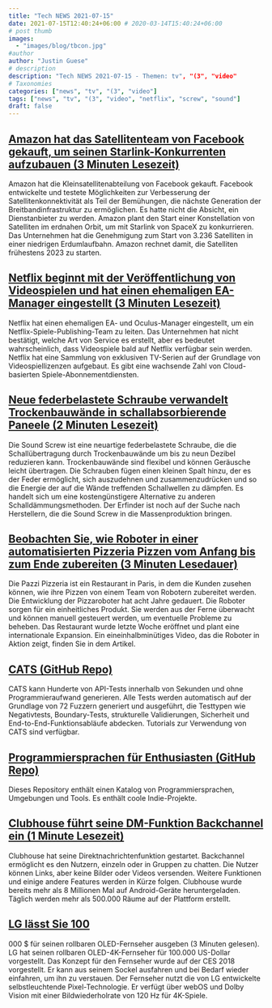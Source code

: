 ```yaml
---
title: "Tech NEWS 2021-07-15"
date: 2021-07-15T12:40:24+06:00 # 2020-03-14T15:40:24+06:00
# post thumb
images:
  - "images/blog/tbcon.jpg"
#author
author: "Justin Guese"
# description
description: "Tech NEWS 2021-07-15 - Themen: tv", "(3", "video"
# Taxonomies
categories: ["news", "tv", "(3", "video"]
tags: ["news", "tv", "(3", "video", "netflix", "screw", "sound"]
draft: false
---
```


## [Amazon hat das Satellitenteam von Facebook gekauft, um seinen Starlink-Konkurrenten aufzubauen (3 Minuten Lesezeit)](https://arstechnica.com/information-technology/2021/07/amazon-bought-facebooks-satellite-team-to-help-build-its-starlink-competitor/)

 Amazon hat die Kleinsatellitenabteilung von Facebook gekauft. Facebook entwickelte und testete Möglichkeiten zur Verbesserung der Satellitenkonnektivität als Teil der Bemühungen, die nächste Generation der Breitbandinfrastruktur zu ermöglichen. Es hatte nicht die Absicht, ein Dienstanbieter zu werden. Amazon plant den Start einer Konstellation von Satelliten im erdnahen Orbit, um mit Starlink von SpaceX zu konkurrieren. Das Unternehmen hat die Genehmigung zum Start von 3.236 Satelliten in einer niedrigen Erdumlaufbahn. Amazon rechnet damit, die Satelliten frühestens 2023 zu starten.

## [Netflix beginnt mit der Veröffentlichung von Videospielen und hat einen ehemaligen EA-Manager eingestellt (3 Minuten Lesezeit)](https://arstechnica.com/gaming/2021/07/netflix-will-start-publishing-video-games-has-hired-former-ea-exec/)

 Netflix hat einen ehemaligen EA- und Oculus-Manager eingestellt, um ein Netflix-Spiele-Publishing-Team zu leiten. Das Unternehmen hat nicht bestätigt, welche Art von Service es erstellt, aber es bedeutet wahrscheinlich, dass Videospiele bald auf Netflix verfügbar sein werden. Netflix hat eine Sammlung von exklusiven TV-Serien auf der Grundlage von Videospiellizenzen aufgebaut. Es gibt eine wachsende Zahl von Cloud-basierten Spiele-Abonnementdiensten.

## [Neue federbelastete Schraube verwandelt Trockenbauwände in schallabsorbierende Paneele (2 Minuten Lesezeit)](https://gizmodo.com/new-spring-loaded-screw-turns-drywall-into-sound-absorb-1847280616)

 Die Sound Screw ist eine neuartige federbelastete Schraube, die die Schallübertragung durch Trockenbauwände um bis zu neun Dezibel reduzieren kann. Trockenbauwände sind flexibel und können Geräusche leicht übertragen. Die Schrauben fügen einen kleinen Spalt hinzu, der es der Feder ermöglicht, sich auszudehnen und zusammenzudrücken und so die Energie der auf die Wände treffenden Schallwellen zu dämpfen. Es handelt sich um eine kostengünstigere Alternative zu anderen Schalldämmungsmethoden. Der Erfinder ist noch auf der Suche nach Herstellern, die die Sound Screw in die Massenproduktion bringen.

## [Beobachten Sie, wie Roboter in einer automatisierten Pizzeria Pizzen vom Anfang bis zum Ende zubereiten (3 Minuten Lesedauer)](https://singularityhub.com/2021/07/14/watch-robots-make-pizzas-from-start-to-finish-at-an-automated-pizzeria/)

 Die Pazzi Pizzeria ist ein Restaurant in Paris, in dem die Kunden zusehen können, wie ihre Pizzen von einem Team von Robotern zubereitet werden. Die Entwicklung der Pizzaroboter hat acht Jahre gedauert. Die Roboter sorgen für ein einheitliches Produkt. Sie werden aus der Ferne überwacht und können manuell gesteuert werden, um eventuelle Probleme zu beheben. Das Restaurant wurde letzte Woche eröffnet und plant eine internationale Expansion. Ein eineinhalbminütiges Video, das die Roboter in Aktion zeigt, finden Sie in dem Artikel.

## [CATS (GitHub Repo)](https://github.com/Endava/cats)

 CATS kann Hunderte von API-Tests innerhalb von Sekunden und ohne Programmieraufwand generieren. Alle Tests werden automatisch auf der Grundlage von 72 Fuzzern generiert und ausgeführt, die Testtypen wie Negativtests, Boundary-Tests, strukturelle Validierungen, Sicherheit und End-to-End-Funktionsabläufe abdecken. Tutorials zur Verwendung von CATS sind verfügbar.

## [Programmiersprachen für Enthusiasten (GitHub Repo)](https://github.com/prathyvsh/pl-catalog)

 Dieses Repository enthält einen Katalog von Programmiersprachen, Umgebungen und Tools. Es enthält coole Indie-Projekte.

## [Clubhouse führt seine DM-Funktion Backchannel ein (1 Minute Lesezeit)](https://www.theverge.com/2021/7/14/22576771/clubhouse-dm-backchannel-update-message)

 Clubhouse hat seine Direktnachrichtenfunktion gestartet. Backchannel ermöglicht es den Nutzern, einzeln oder in Gruppen zu chatten. Die Nutzer können Links, aber keine Bilder oder Videos versenden. Weitere Funktionen und einige andere Features werden in Kürze folgen. Clubhouse wurde bereits mehr als 8 Millionen Mal auf Android-Geräte heruntergeladen. Täglich werden mehr als 500.000 Räume auf der Plattform erstellt.

## [LG lässt Sie 100](https://screenrant.com/lg-rollable-oled-r-tv-available-price-design-features/)

000 $ für seinen rollbaren OLED-Fernseher ausgeben (3 Minuten gelesen). LG hat seinen rollbaren OLED-4K-Fernseher für 100.000 US-Dollar vorgestellt. Das Konzept für den Fernseher wurde auf der CES 2018 vorgestellt. Er kann aus seinem Sockel ausfahren und bei Bedarf wieder einfahren, um ihn zu verstauen. Der Fernseher nutzt die von LG entwickelte selbstleuchtende Pixel-Technologie. Er verfügt über webOS und Dolby Vision mit einer Bildwiederholrate von 120 Hz für 4K-Spiele.

